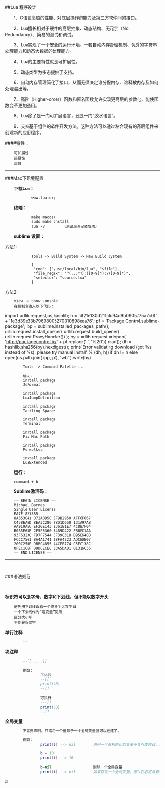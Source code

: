 ##Lua 程序设计

&emsp;&emsp;1、C语言高超的性能、对底层操作的能力及第三方软件间的接口。

&emsp;&emsp;2、Lua擅长相对于硬件的高层抽象、动态结构、无冗余（No Redundancy）、简易的测试和调试。

&emsp;&emsp;3、Lua实现了一个安全的运行环境、一套自动内存管理机制、优秀的字符串处理能力和动态大数据的处理能力。

&emsp;&emsp;4、Lua的主要特性就是可扩展性。

&emsp;&emsp;5、动态类型为多态提供了支持。

&emsp;&emsp;6、自动内存管理简化了接口，从而无须决定谁分配内存、谁释放内存及如何处理溢出等。

&emsp;&emsp;7、高阶（Higher-order）函数和匿名函数允许实现更高层的参数化，能使函数变革更加通用。

&emsp;&emsp;8、Lua除了是一门可扩展语言，还是一门“胶水语言”。

&emsp;&emsp;9、支持基于组件的软件开发方法，这种方法可以通过粘合现有的高层组件来创建新的应用程序。

####特性：

        可扩展性
        简易性
        高效
        
---

###Mac下环境配置

&emsp;&emsp;**下载Lua：**

                www.lua.org
        
&emsp;&emsp;**终端：**

                make macosx
                sudo make install
                lua -v        （测试是否安装成功）
        
&emsp;&emsp;**sublime 设置：**

方法1:

                Tools -> Build System -> New Build System
                
                {  
                 "cmd": ["/usr/local/bin/lua", "$file"],  
                 "file_regex": "^(...*?):([0-9]*):?([0-9]*)",  
                 "selector": "source.lua"  
                }  

方法2:

        View -> Show Console
        在控制台输入以下代码：
        
import urllib.request,os,hashlib; h = 'df21e130d211cfc94d9b0905775a7c0f' + '1e3d39e33b79698005270310898eea76'; pf = 'Package Control.sublime-package'; ipp = sublime.installed_packages_path(); urllib.request.install_opener( urllib.request.build_opener( urllib.request.ProxyHandler()) ); by = urllib.request.urlopen( 'http://packagecontrol.io/' + pf.replace(' ', '%20')).read(); dh = hashlib.sha256(by).hexdigest(); print('Error validating download (got %s instead of %s), please try manual install' % (dh, h)) if dh != h else open(os.path.join( ipp, pf), 'wb' ).write(by)

```
        Tools -> Command Palette ...
        
        输入：
        install package 
        JsFormat
        
        install package 
        LuaJumpDefinition
        
        install package
        Tariling Spaces
        
        install package
        Terminal
        
        install package
        Fix Mac Path

        install package
        FormatLua

        install package
        LuaExtended
```        
        
&emsp;&emsp;**运行：**

        command + b
        

&emsp;&emsp;**Sublime激活码：**

        —– BEGIN LICENSE —–
        Michael Barnes
        Single User License
        EA7E-821385
        8A353C41 872A0D5C DF9B2950 AFF6F667
        C458EA6D 8EA3C286 98D1D650 131A97AB
        AA919AEC EF20E143 B361B1E7 4C8B7F04
        B085E65E 2F5F5360 8489D422 FB8FC1AA
        93F6323C FD7F7544 3F39C318 D95E6480
        FCCC7561 8A4A1741 68FA4223 ADCEDE07
        200C25BE DBBC4855 C4CFB774 C5EC138C
        0FEC1CEF D9DCECEC D3A5DAD1 01316C36
        —— END LICENSE ——
        
---

&emsp;&emsp;
&emsp;&emsp;

###语法规范

&emsp;&emsp;

**标识符可以是字母、数字和下划线，但不能以数字开头**

        避免用下划线跟着一个或多个大写字母
        一个下划线作为“哑变量”使用
        区分大小写
        不能是保留字

**单行注释**

```lua
        --
```

**块注释**

```lua
        --[[ ... ]]
        
        例如：
                不执行
                --[[
                print(10)
                --]]
                
                可执行
                ---[[
                print(10)
                --]]
```

**全局变量**

```lua
        不需要声明。只需将一个值赋予一个全局变量就可以创建了。

        例如：
                print(b) --> nil        访问一个未初始化的变量不会引发错误，访问结果是一个特殊的值nil。

                b = 10
                print(b) --> 10
                
                b=nil                   删除一个全局变量
                print(b) --> nil        如果存在一个全局变量，那么它必定具有一个非nil的值。
```



🔚